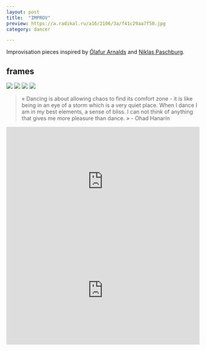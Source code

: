 ```yaml
---
layout: post
title:  "IMPROV"
preview: https://a.radikal.ru/a16/2106/3a/f41c29aa7f50.jpg
category: dancer

---
```

Improvisation pieces inspired by [Ólafur Arnalds](https://olafurarnalds.com/) and [Niklas Paschburg](https://niklaspaschburg.com/).

## frames

<img src="https://c.radikal.ru/c21/2106/9a/2688ddf4644dt.jpg">
<img src="https://a.radikal.ru/a26/2106/49/3e91c1d5e493t.jpg">
<img src="https://a.radikal.ru/a32/2106/c2/347db6756ecbt.jpg">
<img src="https://b.radikal.ru/b13/2106/82/04420c83dddbt.jpg">

<blockquote>
« Dancing is about allowing chaos to find its comfort zone - it is like being in an eye of a storm which is a very quiet place. When I dance I am in my best elements, a sense of bliss. I can not think of anything that gives me more pleasure than dance. » - Ohad Hanarin
</blockquote> 

<div style="padding:56.25% 0 0 0;position:relative;"><iframe src="https://player.vimeo.com/video/566159942?badge=0&amp;autopause=0&amp;player_id=0&amp;app_id=58479" frameborder="0" allow="autoplay; fullscreen; picture-in-picture" allowfullscreen style="position:absolute;top:0;left:0;width:100%;height:100%;" title="{improvisation saman}"></iframe></div><script src="https://player.vimeo.com/api/player.js"></script>

<div style="padding:56.25% 0 0 0;position:relative;"><iframe src="https://player.vimeo.com/video/567776938?badge=0&amp;autopause=0&amp;player_id=0&amp;app_id=58479" frameborder="0" allow="autoplay; fullscreen; picture-in-picture" allowfullscreen style="position:absolute;top:0;left:0;width:100%;height:100%;" title="{improvisation appear}"></iframe></div><script src="https://player.vimeo.com/api/player.js"></script>